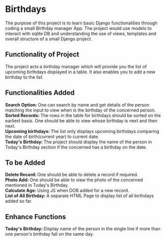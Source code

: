 # Birthdays
The purpose of this project is to learn basic Django functionalities through coding a small Birthday manager App. The project would use models to interact with sqlite DB and understanding the use of views, templates and overall structure of a small Django project. 

## Functionality of Project
The project acts a birthday manager which will provide you the list of upcoming birthdays displayed in a table. It also enables you to add a new birthday to the list. 

## Functionalities Added
<b>Search Option: </b>One can search by name and get details of the person matching the input to view when is the birthday of the concerned person. \
<b>Sorted Records: </b>The rows in the table for birthdays should be sorted on the earliest basis. One should be able to view whose birthday is next and then next. \
<b>Upcoming birthdays: </b>The list only displays upcoming birthdays comparing the date of birth(current year) to current date.\
<b>Today's Birthday: </b>The project should display the name of the person in Today's Birthday section if the concerned has a birthday on the date.

## To be Added
<b>Delete Record: </b>One should be able to delete a record if required.\
<b>Photo Add: </b>One should be able to view the photo of the concerned mentioned in Today's Birthday.\
<b>Calculate Age: </b>Using JS when DOB added for a new record.\
<b>List of All Birthday: </b>A separate HTML Page to display list of all birthdays added so far. 

## Enhance Functions
<b>Today's Birthday: </b>Display name of the person in the single line if more than one person's birthday fall on the same day.
